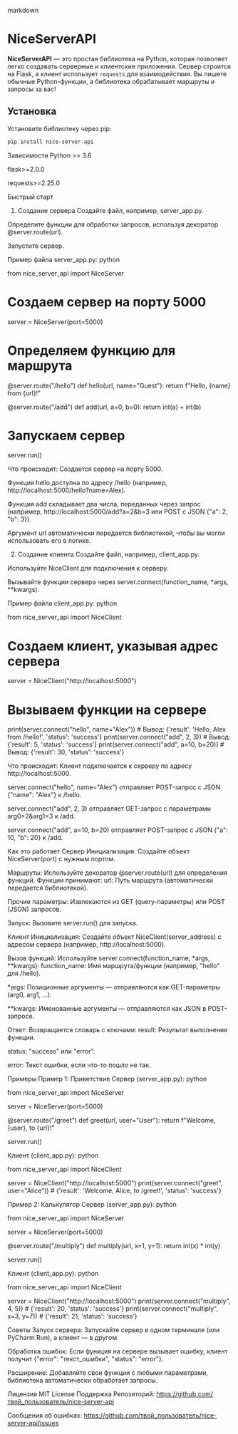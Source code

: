 markdown

# NiceServerAPI

**NiceServerAPI** — это простая библиотека на Python, которая позволяет легко создавать серверные и клиентские приложения. Сервер строится на Flask, а клиент использует `requests` для взаимодействия. Вы пишете обычные Python-функции, а библиотека обрабатывает маршруты и запросы за вас!

## Установка

Установите библиотеку через pip:

```bash
pip install nice-server-api
```
Зависимости
Python >= 3.6

flask>=2.0.0

requests>=2.25.0

Быстрый старт
1. Создание сервера
Создайте файл, например, server_app.py.

Определите функции для обработки запросов, используя декоратор @server.route(url).

Запустите сервер.

Пример файла server_app.py:
python

from nice_server_api import NiceServer

# Создаем сервер на порту 5000
server = NiceServer(port=5000)

# Определяем функцию для маршрута
@server.route("/hello")
def hello(url, name="Guest"):
    return f"Hello, {name} from {url}!"

@server.route("/add")
def add(url, a=0, b=0):
    return int(a) + int(b)

# Запускаем сервер
server.run()

Что происходит:
Создается сервер на порту 5000.

Функция hello доступна по адресу /hello (например, http://localhost:5000/hello?name=Alex).

Функция add складывает два числа, переданных через запрос (например, http://localhost:5000/add?a=2&b=3 или POST с JSON {"a": 2, "b": 3}).

Аргумент url автоматически передается библиотекой, чтобы вы могли использовать его в логике.

2. Создание клиента
Создайте файл, например, client_app.py.

Используйте NiceClient для подключения к серверу.

Вызывайте функции сервера через server.connect(function_name, *args, **kwargs).

Пример файла client_app.py:
python

from nice_server_api import NiceClient

# Создаем клиент, указывая адрес сервера
server = NiceClient("http://localhost:5000")

# Вызываем функции на сервере
print(server.connect("hello", name="Alex"))  # Вывод: {'result': 'Hello, Alex from /hello!', 'status': 'success'}
print(server.connect("add", 2, 3))  # Вывод: {'result': 5, 'status': 'success'}
print(server.connect("add", a=10, b=20))  # Вывод: {'result': 30, 'status': 'success'}

Что происходит:
Клиент подключается к серверу по адресу http://localhost:5000.

server.connect("hello", name="Alex") отправляет POST-запрос с JSON {"name": "Alex"} к /hello.

server.connect("add", 2, 3) отправляет GET-запрос с параметрами arg0=2&arg1=3 к /add.

server.connect("add", a=10, b=20) отправляет POST-запрос с JSON {"a": 10, "b": 20} к /add.

Как это работает
Сервер
Инициализация: Создайте объект NiceServer(port) с нужным портом.

Маршруты: Используйте декоратор @server.route(url) для определения функций. Функции принимают:
url: Путь маршрута (автоматически передается библиотекой).

Прочие параметры: Извлекаются из GET (query-параметры) или POST (JSON) запросов.

Запуск: Вызовите server.run() для запуска.

Клиент
Инициализация: Создайте объект NiceClient(server_address) с адресом сервера (например, http://localhost:5000).

Вызов функций: Используйте server.connect(function_name, *args, **kwargs):
function_name: Имя маршрута/функции (например, "hello" для /hello).

*args: Позиционные аргументы — отправляются как GET-параметры (arg0, arg1, ...).

**kwargs: Именованные аргументы — отправляются как JSON в POST-запросе.

Ответ: Возвращается словарь с ключами:
result: Результат выполнения функции.

status: "success" или "error".

error: Текст ошибки, если что-то пошло не так.

Примеры
Пример 1: Приветствие
Сервер (server_app.py):
python

from nice_server_api import NiceServer

server = NiceServer(port=5000)

@server.route("/greet")
def greet(url, user="User"):
    return f"Welcome, {user}, to {url}!"

server.run()

Клиент (client_app.py):
python

from nice_server_api import NiceClient

server = NiceClient("http://localhost:5000")
print(server.connect("greet", user="Alice"))  # {'result': 'Welcome, Alice, to /greet!', 'status': 'success'}

Пример 2: Калькулятор
Сервер (server_app.py):
python

from nice_server_api import NiceServer

server = NiceServer(port=5000)

@server.route("/multiply")
def multiply(url, x=1, y=1):
    return int(x) * int(y)

server.run()

Клиент (client_app.py):
python

from nice_server_api import NiceClient

server = NiceClient("http://localhost:5000")
print(server.connect("multiply", 4, 5))  # {'result': 20, 'status': 'success'}
print(server.connect("multiply", x=3, y=7))  # {'result': 21, 'status': 'success'}

Советы
Запуск сервера: Запускайте сервер в одном терминале (или PyCharm Run), а клиент — в другом.

Обработка ошибок: Если функция на сервере вызывает ошибку, клиент получит {"error": "текст_ошибки", "status": "error"}.

Расширение: Добавляйте свои функции с любыми параметрами, библиотека автоматически обработает запросы.

Лицензия
MIT License
Поддержка
Репозиторий: https://github.com/твой_пользователь/nice-server-api

Сообщения об ошибках: https://github.com/твой_пользователь/nice-server-api/issues


